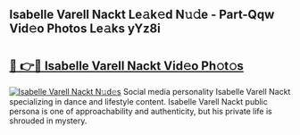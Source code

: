 ## Isabelle Varell Nackt Le𝚊k𝚎d N𝚞𝚍e - Part-Qqw Vid𝚎o Photos Le𝚊ks yYz8i

# <h2><a href="http://fb6n1f2.evod.top/?m=Isabelle+Varell+Nackt">🔗 👉🔴 Isabelle Varell Nackt Vid𝚎o Ph𝚘t𝚘s</a></h2>

[![Isabelle Varell Nackt N𝚞d𝚎s](https://i.imgur.com/8V9OHl7.gif)](http://fb6n1f2.evod.top/?m=Isabelle+Varell+Nackt)
Social media personality Isabelle Varell Nackt specializing in dance and lifestyle content. Isabelle Varell Nackt public persona is one of approachability and authenticity, but his private life is shrouded in mystery. 
